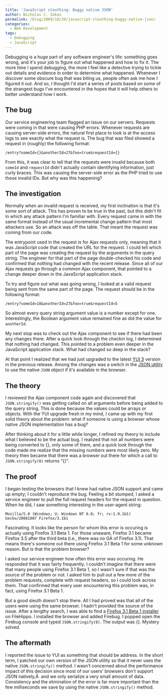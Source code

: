 ```yaml
---
title: 'JavaScript sleuthing: Buggy native JSON'
author: Nicholas C. Zakas
permalink: /blog/2009/10/20/javascript-sleuthing-buggy-native-json/
categories:
  - Web Development
tags:
  - Debugging
  - JavaScript
---
```

Debugging is a huge part of any software engineer's life: something goes wrong, and it's your job to figure out what happened and how to fix it. The more time I spend debugging, the more I feel like a detective trying to tickle out details and evidence in order to determine what happened. Whenever I discover some obscure bug that was biting us, people often ask me how I figured it out. And so, I thought I'd start a series of posts based on some of the strangest bugs I've encountered in the hopes that it will help others to better understand how I work.

## The bug

Our service engineering team flagged an issue on our servers. Requests were coming in that were causing PHP errors. Whenever requests are causing server-side errors, the natural first place to look is at the access logs to see exactly what the request is. The bug that was filed showed a request in (roughly) the following format:

    /entry?someId={}&anotherId=27&foo=true&requestId={}

From this, it was clear to tell that the requests were invalid because both `someId` and `requestId` didn't actually contain identifying information, just curly braces. This was causing the server-side error as the PHP tried to use these invalid IDs. But why was this happening?

## The investigation

Normally when an invalid request is received, my first inclination is that it's some sort of attack. This has proven to be true in the past, but this didn't fit in which any attack pattern I'm familiar with. Every request came in with the same format instead of the usual incremental change pattern that most attackers use. So an attack was off the table. That meant the request was coming from our code.

The entrypoint used in the request is for Ajax requests only, meaning that it was JavaScript code that created the URL for the request. I could tell which part of the page was creating the request by the arguments in the query string. The engineer for that part of the page double-checked his code and confirmed that nothing had changed with the recent release. Since all of our Ajax requests go through a common Ajax component, that pointed to a change deeper down in the JavaScript application stack.

To try and figure out what was going wrong, I looked at a valid request being sent from the same part of the page. The request should be in the following format:

    /entry?someId=10&anotherId=27&foo=true&requestId=5

So almost every query string argument value is a number except for one. Interestingly, the Boolean argument value remained fine as did the value for `anotherId`.

My next stop was to check out the Ajax component to see if there had been any changes there. After a quick look through the checkin log, I determined that nothing had changed. This pointed to a problem even deeper in the JavaScript application stack. What had changed so deep in the stack?

At that point I realized that we had just upgraded to the latest [YUI 3][1] version in the previous release. Among the changes was a switch in the [JSON utility][2] to use the native `JSON` object if it's available in the browser.

## The theory

I reviewed the Ajax component code again and discovered that `JSON.stringify()` was getting called on all arguments before being added to the query string. This is done because the values could be arrays or objects. With the YUI upgrade fresh in my mind, I came up with my first solid theory about the problem: what if someone is using a browser whose native JSON implementation has a bug?

After thinking about it for a little while longer, I refined my theory to include what I believed to be the actual bug. I realized that not all numbers were being converted to {}, only some of them, and a quick look through the code made me realize that the missing numbers were most likely zero. My theory then became that there was a browser out there for which a call to `JSON.stringify(0)` returns &#8220;{}&#8221;.

## The proof

I began testing the browsers that I knew had native JSON support and came up empty; I couldn't reproduce the bug. Feeling a bit stumped, I asked a service engineer to pull the full request headers for the request in question. When he did, I saw something interesting in the user-agent string:

    Mozilla/5.0 (Windows; U; Windows NT 6.0; fr; rv:1.9.1b1) Gecko/20081007 Firefox/3.1b1

Fascinating. It looks like the person for whom this error is occuring is actually using Firefox 3.1 Beta 1. For those unaware, Firefox 3.1 became Firefox 3.5 after the third beta (i.e., there was no GA of Firefox 3.1). That means there's someone out there using Firefox 3.1 Beta 1 for some unknown reason. But is that the problem browser?

I asked our service engineer how often this error was occuring. He responded that it was fairly frequently. I couldn't imagine that there were that many people using Firefox 3.1 Beta 1, so I wasn't sure if that was the source of the problem or not. I asked him to pull out a few more of the problem requests, complete with request headers, so I could look across them. That confirmed that every user encountering this problem was, in fact, using Firefox 3.1 Beta 1.

But a good sleuth doesn't stop there. All I had proved was that all of the users were using the same browser. I hadn't provided the source of the issue. After a lengthy search, I was able to find a [Firefox 3.1 Beta 1 installer][3] on FileHippo. I installed the browser and added Firebug. I popped open the Firebug console and typed `JSON.stringify(0)`. The output was {}. Mystery solved.

## The aftermath

I reported the issue to YUI as something that should be address. In the short term, I patched our own version of the JSON utility so that it never uses the native `JSON.stringify()` method. I wasn't concerned about the performance impact of this decision since most of our users' browsers don't support JSON natively,Â  and we only serialize a very small amount of data. Consistency and the elimination of the error is far more important than the few milliseconds we save by using the native `JSON.stringify()` method.

 [1]: http://developer.yahoo.com/yui/3/
 [2]: http://developer.yahoo.com/yui/3/json/
 [3]: http://www.filehippo.com/download_firefox/4773/
